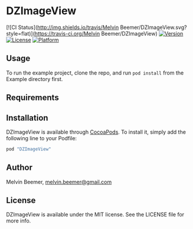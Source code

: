# DZImageView

[![CI Status](http://img.shields.io/travis/Melvin Beemer/DZImageView.svg?style=flat)](https://travis-ci.org/Melvin Beemer/DZImageView)
[![Version](https://img.shields.io/cocoapods/v/DZImageView.svg?style=flat)](http://cocoapods.org/pods/DZImageView)
[![License](https://img.shields.io/cocoapods/l/DZImageView.svg?style=flat)](http://cocoapods.org/pods/DZImageView)
[![Platform](https://img.shields.io/cocoapods/p/DZImageView.svg?style=flat)](http://cocoapods.org/pods/DZImageView)

## Usage

To run the example project, clone the repo, and run `pod install` from the Example directory first.

## Requirements

## Installation

DZImageView is available through [CocoaPods](http://cocoapods.org). To install
it, simply add the following line to your Podfile:

```ruby
pod "DZImageView"
```

## Author

Melvin Beemer, melvin.beemer@gmail.com

## License

DZImageView is available under the MIT license. See the LICENSE file for more info.
